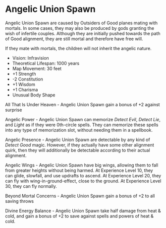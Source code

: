 # Angelic Union Spawn

Angelic Union Spawn are caused by Outsiders of Good planes mating with mortals. In some cases, they may also be produced by gods granting the wish of infertile couples. Although they are initially pushed towards the path of Good alignment, they are still mortal and therefore have free will.

If they mate with mortals, the children will not inherit the angelic nature.

- Vision: Infravision
- Theoretical Lifespan: 1000 years
- Map Movement: 30 feet
- +1 Strength
- -2 Constitution
- +1 Wisdom
- +1 Charisma
- Unusual Body Shape

All That Is Under Heaven - Angelic Union Spawn gain a bonus of +2 against surprise

Angelic Power - Angelic Union Spawn can memorize *Detect Evil*, *Detect Lie*, and *Light* as if they were 0th-circle spells. They can memorize these spells into any type of memorization slot, without needing them in a spellbook.

Angelic Presence - Angelic Union Spawn are detectable by any kind of *Detect Good* magic. However, if they actually have some other alignment quirk, then they will additionally be detectable according to their actual alignment.

Angelic Wings - Angelic Union Spawn have big wings, allowing them to fall from greater heights without being harmed. At Experience Level 10, they can glide, slowfall, and use updrafts to ascend. At Experience Level 20, they can fly with wing-in-ground-effect, close to the ground. At Experience Level 30, they can fly normally.

Beyond Mortal Concerns - Angelic Union Spawn gain a bonus of +2 to all saving throws

Divine Energy Balance - Angelic Union Spawn take half damage from heat & cold, and gain a bonus of +2 to save against spells and powers of heat & cold.